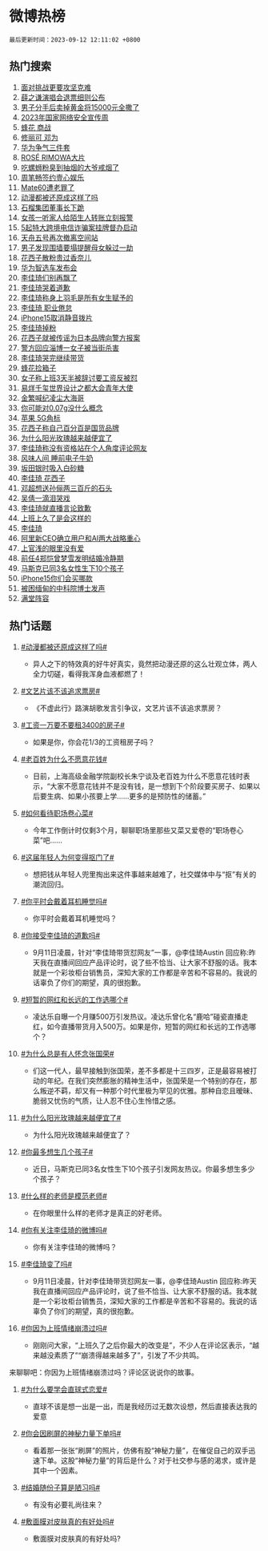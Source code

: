 # 微博热榜

`最后更新时间：2023-09-12 12:11:02 +0800`

## 热门搜索

1. [面对挑战更要攻坚克难](https://m.weibo.cn/search?containerid=100103type%3D1%26t%3D10%26q%3D%23%E9%9D%A2%E5%AF%B9%E6%8C%91%E6%88%98%E6%9B%B4%E8%A6%81%E6%94%BB%E5%9D%9A%E5%85%8B%E9%9A%BE%23&stream_entry_id=51&isnewpage=1&extparam=seat%3D1%26stream_entry_id%3D51%26c_type%3D51%26dgr%3D0%26cate%3D10103%26pos%3D0%26filter_type%3Drealtimehot%26display_time%3D1694491861%26pre_seqid%3D1694491861227012100101)
1. [薛之谦演唱会退票细则公布](https://m.weibo.cn/search?containerid=100103type%3D1%26t%3D10%26q%3D%23%E8%96%9B%E4%B9%8B%E8%B0%A6%E6%BC%94%E5%94%B1%E4%BC%9A%E9%80%80%E7%A5%A8%E7%BB%86%E5%88%99%E5%85%AC%E5%B8%83%23&stream_entry_id=31&isnewpage=1&extparam=seat%3D1%26stream_entry_id%3D31%26dgr%3D0%26flag%3D1%26lcate%3D5001%26realpos%3D1%26c_type%3D31%26q%3D%2523%25E8%2596%259B%25E4%25B9%258B%25E8%25B0%25A6%25E6%25BC%2594%25E5%2594%25B1%25E4%25BC%259A%25E9%2580%2580%25E7%25A5%25A8%25E7%25BB%2586%25E5%2588%2599%25E5%2585%25AC%25E5%25B8%2583%2523%26band_rank%3D1%26filter_type%3Drealtimehot%26pos%3D0%26cate%3D5001%26display_time%3D1694491861%26pre_seqid%3D1694491861227012100101)
1. [男子分手后卖掉黄金将15000元全撒了](https://m.weibo.cn/search?containerid=100103type%3D1%26t%3D10%26q%3D%23%E7%94%B7%E5%AD%90%E5%88%86%E6%89%8B%E5%90%8E%E5%8D%96%E6%8E%89%E9%BB%84%E9%87%91%E5%B0%8615000%E5%85%83%E5%85%A8%E6%92%92%E4%BA%86%23&stream_entry_id=31&isnewpage=1&extparam=seat%3D1%26stream_entry_id%3D31%26dgr%3D0%26flag%3D2%26lcate%3D5001%26realpos%3D2%26c_type%3D31%26q%3D%2523%25E7%2594%25B7%25E5%25AD%2590%25E5%2588%2586%25E6%2589%258B%25E5%2590%258E%25E5%258D%2596%25E6%258E%2589%25E9%25BB%2584%25E9%2587%2591%25E5%25B0%258615000%25E5%2585%2583%25E5%2585%25A8%25E6%2592%2592%25E4%25BA%2586%2523%26band_rank%3D2%26filter_type%3Drealtimehot%26pos%3D1%26cate%3D5001%26display_time%3D1694491861%26pre_seqid%3D1694491861227012100101)
1. [2023年国家网络安全宣传周](https://m.weibo.cn/search?containerid=100103type%3D1%26t%3D10%26q%3D%232023%E5%B9%B4%E5%9B%BD%E5%AE%B6%E7%BD%91%E7%BB%9C%E5%AE%89%E5%85%A8%E5%AE%A3%E4%BC%A0%E5%91%A8%23&stream_entry_id=31&isnewpage=1&extparam=seat%3D1%26stream_entry_id%3D31%26dgr%3D0%26flag%3D0%26lcate%3D5001%26realpos%3D3%26c_type%3D31%26q%3D%25232023%25E5%25B9%25B4%25E5%259B%25BD%25E5%25AE%25B6%25E7%25BD%2591%25E7%25BB%259C%25E5%25AE%2589%25E5%2585%25A8%25E5%25AE%25A3%25E4%25BC%25A0%25E5%2591%25A8%2523%26band_rank%3D3%26filter_type%3Drealtimehot%26pos%3D2%26cate%3D5001%26display_time%3D1694491861%26pre_seqid%3D1694491861227012100101)
1. [蜂花 商战](https://m.weibo.cn/search?containerid=100103type%3D1%26t%3D10%26q%3D%E8%9C%82%E8%8A%B1+%E5%95%86%E6%88%98&stream_entry_id=31&isnewpage=1&extparam=seat%3D1%26stream_entry_id%3D31%26dgr%3D0%26flag%3D16%26lcate%3D5001%26realpos%3D4%26c_type%3D31%26q%3D%25E8%259C%2582%25E8%258A%25B1%2520%25E5%2595%2586%25E6%2588%2598%26band_rank%3D4%26filter_type%3Drealtimehot%26pos%3D3%26cate%3D5001%26display_time%3D1694491861%26pre_seqid%3D1694491861227012100101)
1. [修丽可 邓为](https://m.weibo.cn/search?containerid=100103type%3D1%26t%3D10%26q%3D%E4%BF%AE%E4%B8%BD%E5%8F%AF+%E9%82%93%E4%B8%BA&stream_entry_id=31&isnewpage=1&extparam=seat%3D1%26stream_entry_id%3D31%26dgr%3D0%26flag%3D2%26lcate%3D5001%26realpos%3D5%26c_type%3D31%26q%3D%25E4%25BF%25AE%25E4%25B8%25BD%25E5%258F%25AF%2520%25E9%2582%2593%25E4%25B8%25BA%26band_rank%3D5%26filter_type%3Drealtimehot%26pos%3D4%26cate%3D5001%26display_time%3D1694491861%26pre_seqid%3D1694491861227012100101)
1. [华为争气三件套](https://m.weibo.cn/search?containerid=100103type%3D1%26t%3D10%26q%3D%23%E5%8D%8E%E4%B8%BA%E4%BA%89%E6%B0%94%E4%B8%89%E4%BB%B6%E5%A5%97%23&stream_entry_id=31&isnewpage=1&extparam=seat%3D1%26stream_entry_id%3D31%26dgr%3D0%26flag%3D1%26lcate%3D5001%26realpos%3D6%26c_type%3D31%26q%3D%2523%25E5%258D%258E%25E4%25B8%25BA%25E4%25BA%2589%25E6%25B0%2594%25E4%25B8%2589%25E4%25BB%25B6%25E5%25A5%2597%2523%26band_rank%3D6%26filter_type%3Drealtimehot%26pos%3D5%26cate%3D5001%26display_time%3D1694491861%26pre_seqid%3D1694491861227012100101)
1. [ROSÉ RIMOWA大片](https://m.weibo.cn/search?containerid=100103type%3D1%26t%3D10%26q%3D%23ROS%C3%89+RIMOWA%E5%A4%A7%E7%89%87%23&stream_entry_id=31&isnewpage=1&extparam=seat%3D1%26adid%3D203102%26stream_entry_id%3D31%26dgr%3D0%26filter_type%3Drealtimehot%26lcate%3D5001%26q%3D%2523ROS%25C3%2589%2520RIMOWA%25E5%25A4%25A7%25E7%2589%2587%2523%26c_type%3D31%26pos%3D6%26band_rank%3D7%26topic_ad%3D1%26is_ad_pos%3D1%26cate%3D5001%26display_time%3D1694491861%26pre_seqid%3D1694491861227012100101)
1. [吃螺蛳粉臭到抽烟的大爷戒烟了](https://m.weibo.cn/search?containerid=100103type%3D1%26t%3D10%26q%3D%23%E5%90%83%E8%9E%BA%E8%9B%B3%E7%B2%89%E8%87%AD%E5%88%B0%E6%8A%BD%E7%83%9F%E7%9A%84%E5%A4%A7%E7%88%B7%E6%88%92%E7%83%9F%E4%BA%86%23&stream_entry_id=31&isnewpage=1&extparam=seat%3D1%26stream_entry_id%3D31%26dgr%3D0%26flag%3D0%26lcate%3D5001%26realpos%3D7%26c_type%3D31%26q%3D%2523%25E5%2590%2583%25E8%259E%25BA%25E8%259B%25B3%25E7%25B2%2589%25E8%2587%25AD%25E5%2588%25B0%25E6%258A%25BD%25E7%2583%259F%25E7%259A%2584%25E5%25A4%25A7%25E7%2588%25B7%25E6%2588%2592%25E7%2583%259F%25E4%25BA%2586%2523%26band_rank%3D7%26filter_type%3Drealtimehot%26pos%3D7%26cate%3D5001%26display_time%3D1694491861%26pre_seqid%3D1694491861227012100101)
1. [周笔畅签约壹心娱乐](https://m.weibo.cn/search?containerid=100103type%3D1%26t%3D10%26q%3D%23%E5%91%A8%E7%AC%94%E7%95%85%E7%AD%BE%E7%BA%A6%E5%A3%B9%E5%BF%83%E5%A8%B1%E4%B9%90%23&stream_entry_id=31&isnewpage=1&extparam=seat%3D1%26stream_entry_id%3D31%26dgr%3D0%26flag%3D1%26lcate%3D5001%26realpos%3D8%26c_type%3D31%26q%3D%2523%25E5%2591%25A8%25E7%25AC%2594%25E7%2595%2585%25E7%25AD%25BE%25E7%25BA%25A6%25E5%25A3%25B9%25E5%25BF%2583%25E5%25A8%25B1%25E4%25B9%2590%2523%26band_rank%3D8%26filter_type%3Drealtimehot%26pos%3D8%26cate%3D5001%26display_time%3D1694491861%26pre_seqid%3D1694491861227012100101)
1. [Mate60遭老罪了](https://m.weibo.cn/search?containerid=100103type%3D1%26t%3D10%26q%3D%23Mate60%E9%81%AD%E8%80%81%E7%BD%AA%E4%BA%86%23&stream_entry_id=31&isnewpage=1&extparam=seat%3D1%26stream_entry_id%3D31%26dgr%3D0%26flag%3D1%26lcate%3D5001%26realpos%3D9%26c_type%3D31%26q%3D%2523Mate60%25E9%2581%25AD%25E8%2580%2581%25E7%25BD%25AA%25E4%25BA%2586%2523%26band_rank%3D9%26filter_type%3Drealtimehot%26pos%3D9%26cate%3D5001%26display_time%3D1694491861%26pre_seqid%3D1694491861227012100101)
1. [动漫都被还原成这样了吗](https://m.weibo.cn/search?containerid=100103type%3D1%26t%3D10%26q%3D%23%E5%8A%A8%E6%BC%AB%E9%83%BD%E8%A2%AB%E8%BF%98%E5%8E%9F%E6%88%90%E8%BF%99%E6%A0%B7%E4%BA%86%E5%90%97%23&stream_entry_id=31&isnewpage=1&extparam=seat%3D1%26stream_entry_id%3D31%26dgr%3D0%26flag%3D0%26lcate%3D5001%26realpos%3D10%26c_type%3D31%26q%3D%2523%25E5%258A%25A8%25E6%25BC%25AB%25E9%2583%25BD%25E8%25A2%25AB%25E8%25BF%2598%25E5%258E%259F%25E6%2588%2590%25E8%25BF%2599%25E6%25A0%25B7%25E4%25BA%2586%25E5%2590%2597%2523%26band_rank%3D10%26filter_type%3Drealtimehot%26pos%3D10%26cate%3D5001%26display_time%3D1694491861%26pre_seqid%3D1694491861227012100101)
1. [石榴集团董事长下跪](https://m.weibo.cn/search?containerid=100103type%3D1%26t%3D10%26q%3D%23%E7%9F%B3%E6%A6%B4%E9%9B%86%E5%9B%A2%E8%91%A3%E4%BA%8B%E9%95%BF%E4%B8%8B%E8%B7%AA%23&stream_entry_id=31&isnewpage=1&extparam=seat%3D1%26stream_entry_id%3D31%26dgr%3D0%26flag%3D2%26lcate%3D5001%26realpos%3D11%26c_type%3D31%26q%3D%2523%25E7%259F%25B3%25E6%25A6%25B4%25E9%259B%2586%25E5%259B%25A2%25E8%2591%25A3%25E4%25BA%258B%25E9%2595%25BF%25E4%25B8%258B%25E8%25B7%25AA%2523%26band_rank%3D11%26filter_type%3Drealtimehot%26pos%3D11%26cate%3D5001%26display_time%3D1694491861%26pre_seqid%3D1694491861227012100101)
1. [女孩一听家人给陌生人转账立刻报警](https://m.weibo.cn/search?containerid=100103type%3D1%26t%3D10%26q%3D%23%E5%A5%B3%E5%AD%A9%E4%B8%80%E5%90%AC%E5%AE%B6%E4%BA%BA%E7%BB%99%E9%99%8C%E7%94%9F%E4%BA%BA%E8%BD%AC%E8%B4%A6%E7%AB%8B%E5%88%BB%E6%8A%A5%E8%AD%A6%23&stream_entry_id=31&isnewpage=1&extparam=seat%3D1%26stream_entry_id%3D31%26dgr%3D0%26flag%3D32768%26lcate%3D5001%26realpos%3D12%26c_type%3D31%26q%3D%2523%25E5%25A5%25B3%25E5%25AD%25A9%25E4%25B8%2580%25E5%2590%25AC%25E5%25AE%25B6%25E4%25BA%25BA%25E7%25BB%2599%25E9%2599%258C%25E7%2594%259F%25E4%25BA%25BA%25E8%25BD%25AC%25E8%25B4%25A6%25E7%25AB%258B%25E5%2588%25BB%25E6%258A%25A5%25E8%25AD%25A6%2523%26band_rank%3D12%26filter_type%3Drealtimehot%26pos%3D12%26cate%3D5001%26display_time%3D1694491861%26pre_seqid%3D1694491861227012100101)
1. [5起特大跨境电信诈骗案挂牌督办启动](https://m.weibo.cn/search?containerid=100103type%3D1%26t%3D10%26q%3D%235%E8%B5%B7%E7%89%B9%E5%A4%A7%E8%B7%A8%E5%A2%83%E7%94%B5%E4%BF%A1%E8%AF%88%E9%AA%97%E6%A1%88%E6%8C%82%E7%89%8C%E7%9D%A3%E5%8A%9E%E5%90%AF%E5%8A%A8%23&stream_entry_id=31&isnewpage=1&extparam=seat%3D1%26stream_entry_id%3D31%26dgr%3D0%26flag%3D1%26lcate%3D5001%26realpos%3D13%26c_type%3D31%26q%3D%25235%25E8%25B5%25B7%25E7%2589%25B9%25E5%25A4%25A7%25E8%25B7%25A8%25E5%25A2%2583%25E7%2594%25B5%25E4%25BF%25A1%25E8%25AF%2588%25E9%25AA%2597%25E6%25A1%2588%25E6%258C%2582%25E7%2589%258C%25E7%259D%25A3%25E5%258A%259E%25E5%2590%25AF%25E5%258A%25A8%2523%26band_rank%3D13%26filter_type%3Drealtimehot%26pos%3D13%26cate%3D5001%26display_time%3D1694491861%26pre_seqid%3D1694491861227012100101)
1. [天舟五号再次撤离空间站](https://m.weibo.cn/search?containerid=100103type%3D1%26t%3D10%26q%3D%23%E5%A4%A9%E8%88%9F%E4%BA%94%E5%8F%B7%E5%86%8D%E6%AC%A1%E6%92%A4%E7%A6%BB%E7%A9%BA%E9%97%B4%E7%AB%99%23&stream_entry_id=31&isnewpage=1&extparam=seat%3D1%26stream_entry_id%3D31%26dgr%3D0%26flag%3D0%26lcate%3D5001%26realpos%3D14%26c_type%3D31%26q%3D%2523%25E5%25A4%25A9%25E8%2588%259F%25E4%25BA%2594%25E5%258F%25B7%25E5%2586%258D%25E6%25AC%25A1%25E6%2592%25A4%25E7%25A6%25BB%25E7%25A9%25BA%25E9%2597%25B4%25E7%25AB%2599%2523%26band_rank%3D14%26filter_type%3Drealtimehot%26pos%3D14%26cate%3D5001%26display_time%3D1694491861%26pre_seqid%3D1694491861227012100101)
1. [男子发现围墙要塌提醒母女躲过一劫](https://m.weibo.cn/search?containerid=100103type%3D1%26t%3D10%26q%3D%23%E7%94%B7%E5%AD%90%E5%8F%91%E7%8E%B0%E5%9B%B4%E5%A2%99%E8%A6%81%E5%A1%8C%E6%8F%90%E9%86%92%E6%AF%8D%E5%A5%B3%E8%BA%B2%E8%BF%87%E4%B8%80%E5%8A%AB%23&stream_entry_id=31&isnewpage=1&extparam=seat%3D1%26adid%3D203172%26stream_entry_id%3D31%26dgr%3D0%26flag%3D0%26lcate%3D5001%26realpos%3D15%26c_type%3D31%26q%3D%2523%25E7%2594%25B7%25E5%25AD%2590%25E5%258F%2591%25E7%258E%25B0%25E5%259B%25B4%25E5%25A2%2599%25E8%25A6%2581%25E5%25A1%258C%25E6%258F%2590%25E9%2586%2592%25E6%25AF%258D%25E5%25A5%25B3%25E8%25BA%25B2%25E8%25BF%2587%25E4%25B8%2580%25E5%258A%25AB%2523%26band_rank%3D15%26filter_type%3Drealtimehot%26pos%3D15%26cate%3D5001%26display_time%3D1694491861%26pre_seqid%3D1694491861227012100101)
1. [花西子散粉贵过香奈儿](https://m.weibo.cn/search?containerid=100103type%3D1%26t%3D10%26q%3D%23%E8%8A%B1%E8%A5%BF%E5%AD%90%E6%95%A3%E7%B2%89%E8%B4%B5%E8%BF%87%E9%A6%99%E5%A5%88%E5%84%BF%23&stream_entry_id=31&isnewpage=1&extparam=seat%3D1%26stream_entry_id%3D31%26dgr%3D0%26flag%3D1%26lcate%3D5001%26realpos%3D16%26c_type%3D31%26q%3D%2523%25E8%258A%25B1%25E8%25A5%25BF%25E5%25AD%2590%25E6%2595%25A3%25E7%25B2%2589%25E8%25B4%25B5%25E8%25BF%2587%25E9%25A6%2599%25E5%25A5%2588%25E5%2584%25BF%2523%26band_rank%3D16%26filter_type%3Drealtimehot%26pos%3D16%26cate%3D5001%26display_time%3D1694491861%26pre_seqid%3D1694491861227012100101)
1. [华为智选车发布会](https://m.weibo.cn/search?containerid=100103type%3D1%26t%3D10%26q%3D%23%E5%8D%8E%E4%B8%BA%E6%99%BA%E9%80%89%E8%BD%A6%E5%8F%91%E5%B8%83%E4%BC%9A%23&stream_entry_id=31&isnewpage=1&extparam=seat%3D1%26adid%3D203111%26stream_entry_id%3D31%26dgr%3D0%26flag%3D0%26lcate%3D5001%26realpos%3D17%26c_type%3D31%26q%3D%2523%25E5%258D%258E%25E4%25B8%25BA%25E6%2599%25BA%25E9%2580%2589%25E8%25BD%25A6%25E5%258F%2591%25E5%25B8%2583%25E4%25BC%259A%2523%26band_rank%3D17%26filter_type%3Drealtimehot%26pos%3D17%26cate%3D5001%26display_time%3D1694491861%26pre_seqid%3D1694491861227012100101)
1. [李佳琦们别再飘了](https://m.weibo.cn/search?containerid=100103type%3D1%26t%3D10%26q%3D%23%E6%9D%8E%E4%BD%B3%E7%90%A6%E4%BB%AC%E5%88%AB%E5%86%8D%E9%A3%98%E4%BA%86%23&stream_entry_id=31&isnewpage=1&extparam=seat%3D1%26stream_entry_id%3D31%26dgr%3D0%26flag%3D1%26lcate%3D5001%26realpos%3D18%26c_type%3D31%26q%3D%2523%25E6%259D%258E%25E4%25BD%25B3%25E7%2590%25A6%25E4%25BB%25AC%25E5%2588%25AB%25E5%2586%258D%25E9%25A3%2598%25E4%25BA%2586%2523%26band_rank%3D18%26filter_type%3Drealtimehot%26pos%3D18%26cate%3D5001%26display_time%3D1694491861%26pre_seqid%3D1694491861227012100101)
1. [李佳琦哭着道歉](https://m.weibo.cn/search?containerid=100103type%3D1%26t%3D10%26q%3D%23%E6%9D%8E%E4%BD%B3%E7%90%A6%E5%93%AD%E7%9D%80%E9%81%93%E6%AD%89%23&stream_entry_id=31&isnewpage=1&extparam=seat%3D1%26stream_entry_id%3D31%26dgr%3D0%26flag%3D0%26lcate%3D5001%26realpos%3D19%26c_type%3D31%26q%3D%2523%25E6%259D%258E%25E4%25BD%25B3%25E7%2590%25A6%25E5%2593%25AD%25E7%259D%2580%25E9%2581%2593%25E6%25AD%2589%2523%26band_rank%3D19%26filter_type%3Drealtimehot%26pos%3D19%26cate%3D5001%26display_time%3D1694491861%26pre_seqid%3D1694491861227012100101)
1. [李佳琦称身上羽毛是所有女生赋予的](https://m.weibo.cn/search?containerid=100103type%3D1%26t%3D10%26q%3D%23%E6%9D%8E%E4%BD%B3%E7%90%A6%E7%A7%B0%E8%BA%AB%E4%B8%8A%E7%BE%BD%E6%AF%9B%E6%98%AF%E6%89%80%E6%9C%89%E5%A5%B3%E7%94%9F%E8%B5%8B%E4%BA%88%E7%9A%84%23&stream_entry_id=31&isnewpage=1&extparam=seat%3D1%26stream_entry_id%3D31%26dgr%3D0%26flag%3D0%26lcate%3D5001%26realpos%3D20%26c_type%3D31%26q%3D%2523%25E6%259D%258E%25E4%25BD%25B3%25E7%2590%25A6%25E7%25A7%25B0%25E8%25BA%25AB%25E4%25B8%258A%25E7%25BE%25BD%25E6%25AF%259B%25E6%2598%25AF%25E6%2589%2580%25E6%259C%2589%25E5%25A5%25B3%25E7%2594%259F%25E8%25B5%258B%25E4%25BA%2588%25E7%259A%2584%2523%26band_rank%3D20%26filter_type%3Drealtimehot%26pos%3D20%26cate%3D5001%26display_time%3D1694491861%26pre_seqid%3D1694491861227012100101)
1. [李佳琦 职业倦怠](https://m.weibo.cn/search?containerid=100103type%3D1%26t%3D10%26q%3D%E6%9D%8E%E4%BD%B3%E7%90%A6+%E8%81%8C%E4%B8%9A%E5%80%A6%E6%80%A0&stream_entry_id=31&isnewpage=1&extparam=seat%3D1%26stream_entry_id%3D31%26dgr%3D0%26flag%3D2%26lcate%3D5001%26realpos%3D21%26c_type%3D31%26q%3D%25E6%259D%258E%25E4%25BD%25B3%25E7%2590%25A6%2520%25E8%2581%258C%25E4%25B8%259A%25E5%2580%25A6%25E6%2580%25A0%26band_rank%3D21%26filter_type%3Drealtimehot%26pos%3D21%26cate%3D5001%26display_time%3D1694491861%26pre_seqid%3D1694491861227012100101)
1. [iPhone15取消静音拨片](https://m.weibo.cn/search?containerid=100103type%3D1%26t%3D10%26q%3D%23iPhone15%E5%8F%96%E6%B6%88%E9%9D%99%E9%9F%B3%E6%8B%A8%E7%89%87%23&stream_entry_id=31&isnewpage=1&extparam=seat%3D1%26stream_entry_id%3D31%26dgr%3D0%26flag%3D2%26lcate%3D5001%26realpos%3D22%26c_type%3D31%26q%3D%2523iPhone15%25E5%258F%2596%25E6%25B6%2588%25E9%259D%2599%25E9%259F%25B3%25E6%258B%25A8%25E7%2589%2587%2523%26band_rank%3D22%26filter_type%3Drealtimehot%26pos%3D22%26cate%3D5001%26display_time%3D1694491861%26pre_seqid%3D1694491861227012100101)
1. [李佳琦掉粉](https://m.weibo.cn/search?containerid=100103type%3D1%26t%3D10%26q%3D%E6%9D%8E%E4%BD%B3%E7%90%A6%E6%8E%89%E7%B2%89&stream_entry_id=31&isnewpage=1&extparam=seat%3D1%26stream_entry_id%3D31%26dgr%3D0%26flag%3D0%26lcate%3D5001%26realpos%3D23%26c_type%3D31%26q%3D%25E6%259D%258E%25E4%25BD%25B3%25E7%2590%25A6%25E6%258E%2589%25E7%25B2%2589%26band_rank%3D23%26filter_type%3Drealtimehot%26pos%3D23%26cate%3D5001%26display_time%3D1694491861%26pre_seqid%3D1694491861227012100101)
1. [花西子就被传谣为日本品牌向警方报案](https://m.weibo.cn/search?containerid=100103type%3D1%26t%3D10%26q%3D%23%E8%8A%B1%E8%A5%BF%E5%AD%90%E5%B0%B1%E8%A2%AB%E4%BC%A0%E8%B0%A3%E4%B8%BA%E6%97%A5%E6%9C%AC%E5%93%81%E7%89%8C%E5%90%91%E8%AD%A6%E6%96%B9%E6%8A%A5%E6%A1%88%23&stream_entry_id=31&isnewpage=1&extparam=seat%3D1%26stream_entry_id%3D31%26dgr%3D0%26flag%3D1%26lcate%3D5001%26realpos%3D24%26c_type%3D31%26q%3D%2523%25E8%258A%25B1%25E8%25A5%25BF%25E5%25AD%2590%25E5%25B0%25B1%25E8%25A2%25AB%25E4%25BC%25A0%25E8%25B0%25A3%25E4%25B8%25BA%25E6%2597%25A5%25E6%259C%25AC%25E5%2593%2581%25E7%2589%258C%25E5%2590%2591%25E8%25AD%25A6%25E6%2596%25B9%25E6%258A%25A5%25E6%25A1%2588%2523%26band_rank%3D24%26filter_type%3Drealtimehot%26pos%3D24%26cate%3D5001%26display_time%3D1694491861%26pre_seqid%3D1694491861227012100101)
1. [警方回应淄博一女子被当街杀害](https://m.weibo.cn/search?containerid=100103type%3D1%26t%3D10%26q%3D%23%E8%AD%A6%E6%96%B9%E5%9B%9E%E5%BA%94%E6%B7%84%E5%8D%9A%E4%B8%80%E5%A5%B3%E5%AD%90%E8%A2%AB%E5%BD%93%E8%A1%97%E6%9D%80%E5%AE%B3%23&stream_entry_id=31&isnewpage=1&extparam=seat%3D1%26stream_entry_id%3D31%26dgr%3D0%26flag%3D1%26lcate%3D5001%26realpos%3D25%26c_type%3D31%26q%3D%2523%25E8%25AD%25A6%25E6%2596%25B9%25E5%259B%259E%25E5%25BA%2594%25E6%25B7%2584%25E5%258D%259A%25E4%25B8%2580%25E5%25A5%25B3%25E5%25AD%2590%25E8%25A2%25AB%25E5%25BD%2593%25E8%25A1%2597%25E6%259D%2580%25E5%25AE%25B3%2523%26band_rank%3D25%26filter_type%3Drealtimehot%26pos%3D25%26cate%3D5001%26display_time%3D1694491861%26pre_seqid%3D1694491861227012100101)
1. [李佳琦哭完继续带货](https://m.weibo.cn/search?containerid=100103type%3D1%26t%3D10%26q%3D%23%E6%9D%8E%E4%BD%B3%E7%90%A6%E5%93%AD%E5%AE%8C%E7%BB%A7%E7%BB%AD%E5%B8%A6%E8%B4%A7%23&stream_entry_id=31&isnewpage=1&extparam=seat%3D1%26stream_entry_id%3D31%26dgr%3D0%26flag%3D0%26lcate%3D5001%26realpos%3D26%26c_type%3D31%26q%3D%2523%25E6%259D%258E%25E4%25BD%25B3%25E7%2590%25A6%25E5%2593%25AD%25E5%25AE%258C%25E7%25BB%25A7%25E7%25BB%25AD%25E5%25B8%25A6%25E8%25B4%25A7%2523%26band_rank%3D26%26filter_type%3Drealtimehot%26pos%3D26%26cate%3D5001%26display_time%3D1694491861%26pre_seqid%3D1694491861227012100101)
1. [蜂花捡箱子](https://m.weibo.cn/search?containerid=100103type%3D1%26t%3D10%26q%3D%E8%9C%82%E8%8A%B1%E6%8D%A1%E7%AE%B1%E5%AD%90&stream_entry_id=31&isnewpage=1&extparam=seat%3D1%26stream_entry_id%3D31%26dgr%3D0%26flag%3D1%26lcate%3D5001%26realpos%3D27%26c_type%3D31%26q%3D%25E8%259C%2582%25E8%258A%25B1%25E6%258D%25A1%25E7%25AE%25B1%25E5%25AD%2590%26band_rank%3D27%26filter_type%3Drealtimehot%26pos%3D27%26cate%3D5001%26display_time%3D1694491861%26pre_seqid%3D1694491861227012100101)
1. [女子称上班3天半被辞讨要工资反被怼](https://m.weibo.cn/search?containerid=100103type%3D1%26t%3D10%26q%3D%23%E5%A5%B3%E5%AD%90%E7%A7%B0%E4%B8%8A%E7%8F%AD3%E5%A4%A9%E5%8D%8A%E8%A2%AB%E8%BE%9E%E8%AE%A8%E8%A6%81%E5%B7%A5%E8%B5%84%E5%8F%8D%E8%A2%AB%E6%80%BC%23&stream_entry_id=31&isnewpage=1&extparam=seat%3D1%26stream_entry_id%3D31%26dgr%3D0%26flag%3D0%26lcate%3D5001%26realpos%3D28%26c_type%3D31%26q%3D%2523%25E5%25A5%25B3%25E5%25AD%2590%25E7%25A7%25B0%25E4%25B8%258A%25E7%258F%25AD3%25E5%25A4%25A9%25E5%258D%258A%25E8%25A2%25AB%25E8%25BE%259E%25E8%25AE%25A8%25E8%25A6%2581%25E5%25B7%25A5%25E8%25B5%2584%25E5%258F%258D%25E8%25A2%25AB%25E6%2580%25BC%2523%26band_rank%3D28%26filter_type%3Drealtimehot%26pos%3D28%26cate%3D5001%26display_time%3D1694491861%26pre_seqid%3D1694491861227012100101)
1. [易烊千玺世界设计之都大会青年大使](https://m.weibo.cn/search?containerid=100103type%3D1%26t%3D10%26q%3D%23%E6%98%93%E7%83%8A%E5%8D%83%E7%8E%BA%E4%B8%96%E7%95%8C%E8%AE%BE%E8%AE%A1%E4%B9%8B%E9%83%BD%E5%A4%A7%E4%BC%9A%E9%9D%92%E5%B9%B4%E5%A4%A7%E4%BD%BF%23&stream_entry_id=31&isnewpage=1&extparam=seat%3D1%26stream_entry_id%3D31%26dgr%3D0%26flag%3D1%26lcate%3D5001%26realpos%3D29%26c_type%3D31%26q%3D%2523%25E6%2598%2593%25E7%2583%258A%25E5%258D%2583%25E7%258E%25BA%25E4%25B8%2596%25E7%2595%258C%25E8%25AE%25BE%25E8%25AE%25A1%25E4%25B9%258B%25E9%2583%25BD%25E5%25A4%25A7%25E4%25BC%259A%25E9%259D%2592%25E5%25B9%25B4%25E5%25A4%25A7%25E4%25BD%25BF%2523%26band_rank%3D29%26filter_type%3Drealtimehot%26pos%3D29%26cate%3D5001%26display_time%3D1694491861%26pre_seqid%3D1694491861227012100101)
1. [金繁喊纪凌尘大海哥](https://m.weibo.cn/search?containerid=100103type%3D1%26t%3D10%26q%3D%23%E9%87%91%E7%B9%81%E5%96%8A%E7%BA%AA%E5%87%8C%E5%B0%98%E5%A4%A7%E6%B5%B7%E5%93%A5%23&stream_entry_id=31&isnewpage=1&extparam=seat%3D1%26stream_entry_id%3D31%26dgr%3D0%26flag%3D0%26lcate%3D5001%26realpos%3D30%26c_type%3D31%26q%3D%2523%25E9%2587%2591%25E7%25B9%2581%25E5%2596%258A%25E7%25BA%25AA%25E5%2587%258C%25E5%25B0%2598%25E5%25A4%25A7%25E6%25B5%25B7%25E5%2593%25A5%2523%26band_rank%3D30%26filter_type%3Drealtimehot%26pos%3D30%26cate%3D5001%26display_time%3D1694491861%26pre_seqid%3D1694491861227012100101)
1. [你可能对0.07g没什么概念](https://m.weibo.cn/search?containerid=100103type%3D1%26t%3D10%26q%3D%23%E4%BD%A0%E5%8F%AF%E8%83%BD%E5%AF%B90.07g%E6%B2%A1%E4%BB%80%E4%B9%88%E6%A6%82%E5%BF%B5%23&stream_entry_id=31&isnewpage=1&extparam=seat%3D1%26stream_entry_id%3D31%26dgr%3D0%26flag%3D1%26lcate%3D5001%26realpos%3D31%26c_type%3D31%26q%3D%2523%25E4%25BD%25A0%25E5%258F%25AF%25E8%2583%25BD%25E5%25AF%25B90.07g%25E6%25B2%25A1%25E4%25BB%2580%25E4%25B9%2588%25E6%25A6%2582%25E5%25BF%25B5%2523%26band_rank%3D31%26filter_type%3Drealtimehot%26pos%3D31%26cate%3D5001%26display_time%3D1694491861%26pre_seqid%3D1694491861227012100101)
1. [苹果 5G角标](https://m.weibo.cn/search?containerid=100103type%3D1%26t%3D10%26q%3D%E8%8B%B9%E6%9E%9C+5G%E8%A7%92%E6%A0%87&stream_entry_id=31&isnewpage=1&extparam=seat%3D1%26stream_entry_id%3D31%26dgr%3D0%26flag%3D0%26lcate%3D5001%26realpos%3D32%26c_type%3D31%26q%3D%25E8%258B%25B9%25E6%259E%259C%25205G%25E8%25A7%2592%25E6%25A0%2587%26band_rank%3D32%26filter_type%3Drealtimehot%26pos%3D32%26cate%3D5001%26display_time%3D1694491861%26pre_seqid%3D1694491861227012100101)
1. [花西子称自己百分百是国货品牌](https://m.weibo.cn/search?containerid=100103type%3D1%26t%3D10%26q%3D%23%E8%8A%B1%E8%A5%BF%E5%AD%90%E7%A7%B0%E8%87%AA%E5%B7%B1%E7%99%BE%E5%88%86%E7%99%BE%E6%98%AF%E5%9B%BD%E8%B4%A7%E5%93%81%E7%89%8C%23&stream_entry_id=31&isnewpage=1&extparam=seat%3D1%26stream_entry_id%3D31%26dgr%3D0%26flag%3D1%26lcate%3D5001%26realpos%3D33%26c_type%3D31%26q%3D%2523%25E8%258A%25B1%25E8%25A5%25BF%25E5%25AD%2590%25E7%25A7%25B0%25E8%2587%25AA%25E5%25B7%25B1%25E7%2599%25BE%25E5%2588%2586%25E7%2599%25BE%25E6%2598%25AF%25E5%259B%25BD%25E8%25B4%25A7%25E5%2593%2581%25E7%2589%258C%2523%26band_rank%3D33%26filter_type%3Drealtimehot%26pos%3D33%26cate%3D5001%26display_time%3D1694491861%26pre_seqid%3D1694491861227012100101)
1. [为什么阳光玫瑰越来越便宜了](https://m.weibo.cn/search?containerid=100103type%3D1%26t%3D10%26q%3D%23%E4%B8%BA%E4%BB%80%E4%B9%88%E9%98%B3%E5%85%89%E7%8E%AB%E7%91%B0%E8%B6%8A%E6%9D%A5%E8%B6%8A%E4%BE%BF%E5%AE%9C%E4%BA%86%23&stream_entry_id=31&isnewpage=1&extparam=seat%3D1%26stream_entry_id%3D31%26dgr%3D0%26flag%3D1%26lcate%3D5001%26realpos%3D34%26c_type%3D31%26q%3D%2523%25E4%25B8%25BA%25E4%25BB%2580%25E4%25B9%2588%25E9%2598%25B3%25E5%2585%2589%25E7%258E%25AB%25E7%2591%25B0%25E8%25B6%258A%25E6%259D%25A5%25E8%25B6%258A%25E4%25BE%25BF%25E5%25AE%259C%25E4%25BA%2586%2523%26band_rank%3D34%26filter_type%3Drealtimehot%26pos%3D34%26cate%3D5001%26display_time%3D1694491861%26pre_seqid%3D1694491861227012100101)
1. [李佳琦称没有资格站在个人角度评论网友](https://m.weibo.cn/search?containerid=100103type%3D1%26t%3D10%26q%3D%23%E6%9D%8E%E4%BD%B3%E7%90%A6%E7%A7%B0%E6%B2%A1%E6%9C%89%E8%B5%84%E6%A0%BC%E7%AB%99%E5%9C%A8%E4%B8%AA%E4%BA%BA%E8%A7%92%E5%BA%A6%E8%AF%84%E8%AE%BA%E7%BD%91%E5%8F%8B%23&stream_entry_id=31&isnewpage=1&extparam=seat%3D1%26stream_entry_id%3D31%26dgr%3D0%26flag%3D0%26lcate%3D5001%26realpos%3D35%26c_type%3D31%26q%3D%2523%25E6%259D%258E%25E4%25BD%25B3%25E7%2590%25A6%25E7%25A7%25B0%25E6%25B2%25A1%25E6%259C%2589%25E8%25B5%2584%25E6%25A0%25BC%25E7%25AB%2599%25E5%259C%25A8%25E4%25B8%25AA%25E4%25BA%25BA%25E8%25A7%2592%25E5%25BA%25A6%25E8%25AF%2584%25E8%25AE%25BA%25E7%25BD%2591%25E5%258F%258B%2523%26band_rank%3D35%26filter_type%3Drealtimehot%26pos%3D35%26cate%3D5001%26display_time%3D1694491861%26pre_seqid%3D1694491861227012100101)
1. [风味人间 睡前电子牛奶](https://m.weibo.cn/search?containerid=100103type%3D1%26t%3D10%26q%3D%E9%A3%8E%E5%91%B3%E4%BA%BA%E9%97%B4+%E7%9D%A1%E5%89%8D%E7%94%B5%E5%AD%90%E7%89%9B%E5%A5%B6&stream_entry_id=31&isnewpage=1&extparam=seat%3D1%26stream_entry_id%3D31%26dgr%3D0%26flag%3D1%26lcate%3D5001%26realpos%3D36%26c_type%3D31%26q%3D%25E9%25A3%258E%25E5%2591%25B3%25E4%25BA%25BA%25E9%2597%25B4%2520%25E7%259D%25A1%25E5%2589%258D%25E7%2594%25B5%25E5%25AD%2590%25E7%2589%259B%25E5%25A5%25B6%26band_rank%3D36%26filter_type%3Drealtimehot%26pos%3D36%26cate%3D5001%26display_time%3D1694491861%26pre_seqid%3D1694491861227012100101)
1. [坂田银时吸入白砂糖](https://m.weibo.cn/search?containerid=100103type%3D1%26t%3D10%26q%3D%E5%9D%82%E7%94%B0%E9%93%B6%E6%97%B6%E5%90%B8%E5%85%A5%E7%99%BD%E7%A0%82%E7%B3%96&stream_entry_id=31&isnewpage=1&extparam=seat%3D1%26stream_entry_id%3D31%26dgr%3D0%26flag%3D0%26lcate%3D5001%26realpos%3D37%26c_type%3D31%26q%3D%25E5%259D%2582%25E7%2594%25B0%25E9%2593%25B6%25E6%2597%25B6%25E5%2590%25B8%25E5%2585%25A5%25E7%2599%25BD%25E7%25A0%2582%25E7%25B3%2596%26band_rank%3D37%26filter_type%3Drealtimehot%26pos%3D37%26cate%3D5001%26display_time%3D1694491861%26pre_seqid%3D1694491861227012100101)
1. [李佳琦 花西子](https://m.weibo.cn/search?containerid=100103type%3D1%26t%3D10%26q%3D%E6%9D%8E%E4%BD%B3%E7%90%A6+%E8%8A%B1%E8%A5%BF%E5%AD%90&stream_entry_id=31&isnewpage=1&extparam=seat%3D1%26stream_entry_id%3D31%26dgr%3D0%26flag%3D0%26lcate%3D5001%26realpos%3D38%26c_type%3D31%26q%3D%25E6%259D%258E%25E4%25BD%25B3%25E7%2590%25A6%2520%25E8%258A%25B1%25E8%25A5%25BF%25E5%25AD%2590%26band_rank%3D38%26filter_type%3Drealtimehot%26pos%3D38%26cate%3D5001%26display_time%3D1694491861%26pre_seqid%3D1694491861227012100101)
1. [邓超想送孙俪两三百斤的石头](https://m.weibo.cn/search?containerid=100103type%3D1%26t%3D10%26q%3D%23%E9%82%93%E8%B6%85%E6%83%B3%E9%80%81%E5%AD%99%E4%BF%AA%E4%B8%A4%E4%B8%89%E7%99%BE%E6%96%A4%E7%9A%84%E7%9F%B3%E5%A4%B4%23&stream_entry_id=31&isnewpage=1&extparam=seat%3D1%26stream_entry_id%3D31%26dgr%3D0%26flag%3D0%26lcate%3D5001%26realpos%3D39%26c_type%3D31%26q%3D%2523%25E9%2582%2593%25E8%25B6%2585%25E6%2583%25B3%25E9%2580%2581%25E5%25AD%2599%25E4%25BF%25AA%25E4%25B8%25A4%25E4%25B8%2589%25E7%2599%25BE%25E6%2596%25A4%25E7%259A%2584%25E7%259F%25B3%25E5%25A4%25B4%2523%26band_rank%3D39%26filter_type%3Drealtimehot%26pos%3D39%26cate%3D5001%26display_time%3D1694491861%26pre_seqid%3D1694491861227012100101)
1. [吴倩一滴泪哭戏](https://m.weibo.cn/search?containerid=100103type%3D1%26t%3D10%26q%3D%23%E5%90%B4%E5%80%A9%E4%B8%80%E6%BB%B4%E6%B3%AA%E5%93%AD%E6%88%8F%23&stream_entry_id=31&isnewpage=1&extparam=seat%3D1%26stream_entry_id%3D31%26dgr%3D0%26flag%3D0%26lcate%3D5001%26realpos%3D40%26c_type%3D31%26q%3D%2523%25E5%2590%25B4%25E5%2580%25A9%25E4%25B8%2580%25E6%25BB%25B4%25E6%25B3%25AA%25E5%2593%25AD%25E6%2588%258F%2523%26band_rank%3D40%26filter_type%3Drealtimehot%26pos%3D40%26cate%3D5001%26display_time%3D1694491861%26pre_seqid%3D1694491861227012100101)
1. [李佳琦就直播言论致歉](https://m.weibo.cn/search?containerid=100103type%3D1%26t%3D10%26q%3D%23%E6%9D%8E%E4%BD%B3%E7%90%A6%E5%B0%B1%E7%9B%B4%E6%92%AD%E8%A8%80%E8%AE%BA%E8%87%B4%E6%AD%89%23&stream_entry_id=31&isnewpage=1&extparam=seat%3D1%26stream_entry_id%3D31%26dgr%3D0%26flag%3D0%26lcate%3D5001%26realpos%3D41%26c_type%3D31%26q%3D%2523%25E6%259D%258E%25E4%25BD%25B3%25E7%2590%25A6%25E5%25B0%25B1%25E7%259B%25B4%25E6%2592%25AD%25E8%25A8%2580%25E8%25AE%25BA%25E8%2587%25B4%25E6%25AD%2589%2523%26band_rank%3D41%26filter_type%3Drealtimehot%26pos%3D41%26cate%3D5001%26display_time%3D1694491861%26pre_seqid%3D1694491861227012100101)
1. [上班上久了是会这样的](https://m.weibo.cn/search?containerid=100103type%3D1%26t%3D10%26q%3D%E4%B8%8A%E7%8F%AD%E4%B8%8A%E4%B9%85%E4%BA%86%E6%98%AF%E4%BC%9A%E8%BF%99%E6%A0%B7%E7%9A%84&stream_entry_id=31&isnewpage=1&extparam=seat%3D1%26stream_entry_id%3D31%26dgr%3D0%26flag%3D0%26lcate%3D5001%26realpos%3D42%26c_type%3D31%26q%3D%25E4%25B8%258A%25E7%258F%25AD%25E4%25B8%258A%25E4%25B9%2585%25E4%25BA%2586%25E6%2598%25AF%25E4%25BC%259A%25E8%25BF%2599%25E6%25A0%25B7%25E7%259A%2584%26band_rank%3D42%26filter_type%3Drealtimehot%26pos%3D42%26cate%3D5001%26display_time%3D1694491861%26pre_seqid%3D1694491861227012100101)
1. [李佳琦](https://m.weibo.cn/search?containerid=100103type%3D1%26t%3D10%26q%3D%E6%9D%8E%E4%BD%B3%E7%90%A6&stream_entry_id=31&isnewpage=1&extparam=seat%3D1%26stream_entry_id%3D31%26dgr%3D0%26flag%3D0%26lcate%3D5001%26realpos%3D43%26c_type%3D31%26q%3D%25E6%259D%258E%25E4%25BD%25B3%25E7%2590%25A6%26band_rank%3D43%26filter_type%3Drealtimehot%26pos%3D43%26cate%3D5001%26display_time%3D1694491861%26pre_seqid%3D1694491861227012100101)
1. [阿里新CEO确立用户和AI两大战略重心](https://m.weibo.cn/search?containerid=100103type%3D1%26t%3D10%26q%3D%23%E9%98%BF%E9%87%8C%E6%96%B0CEO%E7%A1%AE%E7%AB%8B%E7%94%A8%E6%88%B7%E5%92%8CAI%E4%B8%A4%E5%A4%A7%E6%88%98%E7%95%A5%E9%87%8D%E5%BF%83%23&stream_entry_id=31&isnewpage=1&extparam=seat%3D1%26adid%3D203167%26stream_entry_id%3D31%26dgr%3D0%26flag%3D0%26lcate%3D5001%26realpos%3D44%26c_type%3D31%26q%3D%2523%25E9%2598%25BF%25E9%2587%258C%25E6%2596%25B0CEO%25E7%25A1%25AE%25E7%25AB%258B%25E7%2594%25A8%25E6%2588%25B7%25E5%2592%258CAI%25E4%25B8%25A4%25E5%25A4%25A7%25E6%2588%2598%25E7%2595%25A5%25E9%2587%258D%25E5%25BF%2583%2523%26band_rank%3D44%26filter_type%3Drealtimehot%26pos%3D44%26cate%3D5001%26display_time%3D1694491861%26pre_seqid%3D1694491861227012100101)
1. [上官浅的眼里没有爱](https://m.weibo.cn/search?containerid=100103type%3D1%26t%3D10%26q%3D%23%E4%B8%8A%E5%AE%98%E6%B5%85%E7%9A%84%E7%9C%BC%E9%87%8C%E6%B2%A1%E6%9C%89%E7%88%B1%23&stream_entry_id=31&isnewpage=1&extparam=seat%3D1%26stream_entry_id%3D31%26dgr%3D0%26flag%3D1%26lcate%3D5001%26realpos%3D45%26c_type%3D31%26q%3D%2523%25E4%25B8%258A%25E5%25AE%2598%25E6%25B5%2585%25E7%259A%2584%25E7%259C%25BC%25E9%2587%258C%25E6%25B2%25A1%25E6%259C%2589%25E7%2588%25B1%2523%26band_rank%3D45%26filter_type%3Drealtimehot%26pos%3D45%26cate%3D5001%26display_time%3D1694491861%26pre_seqid%3D1694491861227012100101)
1. [前任4郑恺曾梦雪发明结婚冷静期](https://m.weibo.cn/search?containerid=100103type%3D1%26t%3D10%26q%3D%23%E5%89%8D%E4%BB%BB4%E9%83%91%E6%81%BA%E6%9B%BE%E6%A2%A6%E9%9B%AA%E5%8F%91%E6%98%8E%E7%BB%93%E5%A9%9A%E5%86%B7%E9%9D%99%E6%9C%9F%23&stream_entry_id=31&isnewpage=1&extparam=seat%3D1%26stream_entry_id%3D31%26dgr%3D0%26flag%3D1%26lcate%3D5001%26realpos%3D46%26c_type%3D31%26q%3D%2523%25E5%2589%258D%25E4%25BB%25BB4%25E9%2583%2591%25E6%2581%25BA%25E6%259B%25BE%25E6%25A2%25A6%25E9%259B%25AA%25E5%258F%2591%25E6%2598%258E%25E7%25BB%2593%25E5%25A9%259A%25E5%2586%25B7%25E9%259D%2599%25E6%259C%259F%2523%26band_rank%3D46%26filter_type%3Drealtimehot%26pos%3D46%26cate%3D5001%26display_time%3D1694491861%26pre_seqid%3D1694491861227012100101)
1. [马斯克已同3名女性生下10个孩子](https://m.weibo.cn/search?containerid=100103type%3D1%26t%3D10%26q%3D%23%E9%A9%AC%E6%96%AF%E5%85%8B%E5%B7%B2%E5%90%8C3%E5%90%8D%E5%A5%B3%E6%80%A7%E7%94%9F%E4%B8%8B10%E4%B8%AA%E5%AD%A9%E5%AD%90%23&stream_entry_id=31&isnewpage=1&extparam=seat%3D1%26stream_entry_id%3D31%26dgr%3D0%26flag%3D0%26lcate%3D5001%26realpos%3D47%26c_type%3D31%26q%3D%2523%25E9%25A9%25AC%25E6%2596%25AF%25E5%2585%258B%25E5%25B7%25B2%25E5%2590%258C3%25E5%2590%258D%25E5%25A5%25B3%25E6%2580%25A7%25E7%2594%259F%25E4%25B8%258B10%25E4%25B8%25AA%25E5%25AD%25A9%25E5%25AD%2590%2523%26band_rank%3D47%26filter_type%3Drealtimehot%26pos%3D47%26cate%3D5001%26display_time%3D1694491861%26pre_seqid%3D1694491861227012100101)
1. [iPhone15你们会买哪款](https://m.weibo.cn/search?containerid=100103type%3D1%26t%3D10%26q%3D%23iPhone15%E4%BD%A0%E4%BB%AC%E4%BC%9A%E4%B9%B0%E5%93%AA%E6%AC%BE%23&stream_entry_id=31&isnewpage=1&extparam=seat%3D1%26stream_entry_id%3D31%26dgr%3D0%26flag%3D1%26lcate%3D5001%26realpos%3D48%26c_type%3D31%26q%3D%2523iPhone15%25E4%25BD%25A0%25E4%25BB%25AC%25E4%25BC%259A%25E4%25B9%25B0%25E5%2593%25AA%25E6%25AC%25BE%2523%26band_rank%3D48%26filter_type%3Drealtimehot%26pos%3D48%26cate%3D5001%26display_time%3D1694491861%26pre_seqid%3D1694491861227012100101)
1. [被困缅甸的中科院博士发声](https://m.weibo.cn/search?containerid=100103type%3D1%26t%3D10%26q%3D%23%E8%A2%AB%E5%9B%B0%E7%BC%85%E7%94%B8%E7%9A%84%E4%B8%AD%E7%A7%91%E9%99%A2%E5%8D%9A%E5%A3%AB%E5%8F%91%E5%A3%B0%23&stream_entry_id=31&isnewpage=1&extparam=seat%3D1%26stream_entry_id%3D31%26dgr%3D0%26flag%3D0%26lcate%3D5001%26realpos%3D49%26c_type%3D31%26q%3D%2523%25E8%25A2%25AB%25E5%259B%25B0%25E7%25BC%2585%25E7%2594%25B8%25E7%259A%2584%25E4%25B8%25AD%25E7%25A7%2591%25E9%2599%25A2%25E5%258D%259A%25E5%25A3%25AB%25E5%258F%2591%25E5%25A3%25B0%2523%26band_rank%3D49%26filter_type%3Drealtimehot%26pos%3D49%26cate%3D5001%26display_time%3D1694491861%26pre_seqid%3D1694491861227012100101)
1. [满堂阵容](https://m.weibo.cn/search?containerid=100103type%3D1%26t%3D10%26q%3D%E6%BB%A1%E5%A0%82%E9%98%B5%E5%AE%B9&stream_entry_id=31&isnewpage=1&extparam=seat%3D1%26stream_entry_id%3D31%26dgr%3D0%26flag%3D1%26lcate%3D5001%26realpos%3D50%26c_type%3D31%26q%3D%25E6%25BB%25A1%25E5%25A0%2582%25E9%2598%25B5%25E5%25AE%25B9%26band_rank%3D50%26filter_type%3Drealtimehot%26pos%3D50%26cate%3D5001%26display_time%3D1694491861%26pre_seqid%3D1694491861227012100101)

## 热门话题

1. [#动漫都被还原成这样了吗#](https://m.weibo.cn/search?containerid=231522type%3D1%26t%3D10%26q%3D%23%E5%8A%A8%E6%BC%AB%E9%83%BD%E8%A2%AB%E8%BF%98%E5%8E%9F%E6%88%90%E8%BF%99%E6%A0%B7%E4%BA%86%E5%90%97%23&stream_entry_id=128&isnewpage=1&extparam=seat%3D1%26lcate%3D5004%26cate%3D5004%26dgr%3D0%26unitid%3D1694482639636%26pos%3D1-0-0%26c_type%3D128%26display_time%3D1694491862%26pre_seqid%3D1694491862497022659117)
    - 异人之下的特效真的好牛好真实，竟然把动漫还原的这么壮观立体，两人全力切磋，看得我浑身血液都燃了！

1. [#文艺片该不该追求票房#](https://m.weibo.cn/search?containerid=231522type%3D1%26t%3D10%26q%3D%23%E6%96%87%E8%89%BA%E7%89%87%E8%AF%A5%E4%B8%8D%E8%AF%A5%E8%BF%BD%E6%B1%82%E7%A5%A8%E6%88%BF%23&stream_entry_id=128&isnewpage=1&extparam=seat%3D1%26lcate%3D5004%26cate%3D5004%26dgr%3D0%26unitid%3D1694487168663%26pos%3D1-0-1%26c_type%3D128%26display_time%3D1694491862%26pre_seqid%3D1694491862497022659117)
    - 《不虚此行》路演胡歌发言引争议，文艺片该不该追求票房？

1. [#工资一万要不要租3400的房子#](https://m.weibo.cn/search?containerid=231522type%3D1%26t%3D10%26q%3D%23%E5%B7%A5%E8%B5%84%E4%B8%80%E4%B8%87%E8%A6%81%E4%B8%8D%E8%A6%81%E7%A7%9F3400%E7%9A%84%E6%88%BF%E5%AD%90%23&stream_entry_id=128&isnewpage=1&extparam=seat%3D1%26lcate%3D5004%26cate%3D5004%26dgr%3D0%26unitid%3D1694419021815%26pos%3D1-0-2%26c_type%3D128%26display_time%3D1694491862%26pre_seqid%3D1694491862497022659117)
    - 如果是你，你会花1/3的工资租房子吗？

1. [#老百姓为什么不愿意花钱#](https://m.weibo.cn/search?containerid=231522type%3D1%26t%3D10%26q%3D%23%E8%80%81%E7%99%BE%E5%A7%93%E4%B8%BA%E4%BB%80%E4%B9%88%E4%B8%8D%E6%84%BF%E6%84%8F%E8%8A%B1%E9%92%B1%23&stream_entry_id=128&isnewpage=1&extparam=seat%3D1%26lcate%3D5004%26cate%3D5004%26dgr%3D0%26unitid%3D1694482937964%26pos%3D1-0-3%26c_type%3D128%26display_time%3D1694491862%26pre_seqid%3D1694491862497022659117)
    - 日前，上海高级金融学院副校长朱宁谈及老百姓为什么不愿意花钱时表示，“大家不愿意花钱并不是没有钱，是一想到下个阶段要买房子、如果以后要生病、如果小孩要上学……更多的是预防性的储蓄。”

1. [#如何看待职场卷心菜#](https://m.weibo.cn/search?containerid=231522type%3D1%26t%3D10%26q%3D%23%E5%A6%82%E4%BD%95%E7%9C%8B%E5%BE%85%E8%81%8C%E5%9C%BA%E5%8D%B7%E5%BF%83%E8%8F%9C%23&stream_entry_id=128&isnewpage=1&extparam=seat%3D1%26lcate%3D5004%26cate%3D5004%26dgr%3D0%26unitid%3D1694488350831%26pos%3D1-0-4%26c_type%3D128%26display_time%3D1694491862%26pre_seqid%3D1694491862497022659117)
    - 今年工作倒计时仅剩3个月，聊聊职场里那些又菜又爱卷的“职场卷心菜”吧......

1. [#这届年轻人为何变得抠门了#](https://m.weibo.cn/search?containerid=231522type%3D1%26t%3D10%26q%3D%23%E8%BF%99%E5%B1%8A%E5%B9%B4%E8%BD%BB%E4%BA%BA%E4%B8%BA%E4%BD%95%E5%8F%98%E5%BE%97%E6%8A%A0%E9%97%A8%E4%BA%86%23&stream_entry_id=128&isnewpage=1&extparam=seat%3D1%26lcate%3D5004%26cate%3D5004%26dgr%3D0%26unitid%3D1694346725465%26pos%3D1-0-5%26c_type%3D128%26display_time%3D1694491862%26pre_seqid%3D1694491862497022659117)
    - 想把钱从年轻人兜里掏出来这件事越来越难了，社交媒体中与“抠”有关的潮流回归。

1. [#你平时会戴着耳机睡觉吗#](https://m.weibo.cn/search?containerid=231522type%3D1%26t%3D10%26q%3D%23%E4%BD%A0%E5%B9%B3%E6%97%B6%E4%BC%9A%E6%88%B4%E7%9D%80%E8%80%B3%E6%9C%BA%E7%9D%A1%E8%A7%89%E5%90%97%23&stream_entry_id=128&isnewpage=1&extparam=seat%3D1%26lcate%3D5004%26cate%3D5004%26dgr%3D0%26unitid%3D1694488340621%26pos%3D1-0-6%26c_type%3D128%26display_time%3D1694491862%26pre_seqid%3D1694491862497022659117)
    - 你平时会戴着耳机睡觉吗？

1. [#你接受李佳琦的道歉吗#](https://m.weibo.cn/search?containerid=231522type%3D1%26t%3D10%26q%3D%23%E4%BD%A0%E6%8E%A5%E5%8F%97%E6%9D%8E%E4%BD%B3%E7%90%A6%E7%9A%84%E9%81%93%E6%AD%89%E5%90%97%23&stream_entry_id=128&isnewpage=1&extparam=seat%3D1%26lcate%3D5004%26cate%3D5004%26dgr%3D0%26unitid%3D1694390819952%26pos%3D1-0-7%26c_type%3D128%26display_time%3D1694491862%26pre_seqid%3D1694491862497022659117)
    - 9月11日凌晨，针对“李佳琦带货怼网友”一事，@李佳琦Austin 回应称:昨天我在直播间回应产品评论时，说了些不恰当、让大家不舒服的话。我本就是一个彩妆柜台销售员，深知大家的工作都是辛苦和不容易的。我说的话辜负了你们的期望，真的很抱歉。

1. [#短暂的网红和长远的工作选哪个#](https://m.weibo.cn/search?containerid=231522type%3D1%26t%3D10%26q%3D%23%E7%9F%AD%E6%9A%82%E7%9A%84%E7%BD%91%E7%BA%A2%E5%92%8C%E9%95%BF%E8%BF%9C%E7%9A%84%E5%B7%A5%E4%BD%9C%E9%80%89%E5%93%AA%E4%B8%AA%23&stream_entry_id=128&isnewpage=1&extparam=seat%3D1%26lcate%3D5004%26cate%3D5004%26dgr%3D0%26unitid%3D1694430453542%26pos%3D1-0-8%26c_type%3D128%26display_time%3D1694491862%26pre_seqid%3D1694491862497022659117)
    - 凌达乐自曝一个月赚500万引发热议。凌达乐曾化名“鹿哈”碰瓷直播走红，如今直播带货月入500万。如果是你，短暂的网红和长远的工作选哪个？

1. [#为什么总是有人怀念张国荣#](https://m.weibo.cn/search?containerid=231522type%3D1%26t%3D10%26q%3D%23%E4%B8%BA%E4%BB%80%E4%B9%88%E6%80%BB%E6%98%AF%E6%9C%89%E4%BA%BA%E6%80%80%E5%BF%B5%E5%BC%A0%E5%9B%BD%E8%8D%A3%23&stream_entry_id=128&isnewpage=1&extparam=seat%3D1%26lcate%3D5004%26cate%3D5004%26dgr%3D0%26unitid%3D1694484449065%26pos%3D1-0-9%26c_type%3D128%26display_time%3D1694491862%26pre_seqid%3D1694491862497022659117)
    - 们这一代人，最早接触到张国荣，差不多都是十三四岁，正是最容易被打动的年纪。在我们突然膨胀的精神生活中，张国荣是一个特别的存在，那么叛逆不羁，却又有一种那个时代里极为罕见的优雅。那种自恋且暧昧、脆弱又忧伤的气质，让人忍不住心生怜惜之感。

1. [#为什么阳光玫瑰越来越便宜了#](https://m.weibo.cn/search?containerid=231522type%3D1%26t%3D10%26q%3D%23%E4%B8%BA%E4%BB%80%E4%B9%88%E9%98%B3%E5%85%89%E7%8E%AB%E7%91%B0%E8%B6%8A%E6%9D%A5%E8%B6%8A%E4%BE%BF%E5%AE%9C%E4%BA%86%23&stream_entry_id=128&isnewpage=1&extparam=seat%3D1%26lcate%3D5004%26cate%3D5004%26dgr%3D0%26unitid%3D1694490445050%26pos%3D1-0-10%26c_type%3D128%26display_time%3D1694491862%26pre_seqid%3D1694491862497022659117)
    - 为什么阳光玫瑰越来越便宜了？

1. [#你最多想生几个孩子#](https://m.weibo.cn/search?containerid=231522type%3D1%26t%3D10%26q%3D%23%E4%BD%A0%E6%9C%80%E5%A4%9A%E6%83%B3%E7%94%9F%E5%87%A0%E4%B8%AA%E5%AD%A9%E5%AD%90%23&stream_entry_id=128&isnewpage=1&extparam=seat%3D1%26lcate%3D5004%26cate%3D5004%26dgr%3D0%26unitid%3D1694490453568%26pos%3D1-0-11%26c_type%3D128%26display_time%3D1694491862%26pre_seqid%3D1694491862497022659117)
    - 近日，马斯克已同3名女性生下10个孩子引发网友热议。你最多想生多少个孩子？

1. [#什么样的老师是模范老师#](https://m.weibo.cn/search?containerid=231522type%3D1%26t%3D10%26q%3D%23%E4%BB%80%E4%B9%88%E6%A0%B7%E7%9A%84%E8%80%81%E5%B8%88%E6%98%AF%E6%A8%A1%E8%8C%83%E8%80%81%E5%B8%88%23&stream_entry_id=128&isnewpage=1&extparam=seat%3D1%26lcate%3D5004%26cate%3D5004%26dgr%3D0%26unitid%3D1694326916648%26pos%3D1-0-12%26c_type%3D128%26display_time%3D1694491862%26pre_seqid%3D1694491862497022659117)
    - 在你眼里什么样的老师才是真正的好老师。

1. [#你有关注李佳琦的微博吗#](https://m.weibo.cn/search?containerid=231522type%3D1%26t%3D10%26q%3D%23%E4%BD%A0%E6%9C%89%E5%85%B3%E6%B3%A8%E6%9D%8E%E4%BD%B3%E7%90%A6%E7%9A%84%E5%BE%AE%E5%8D%9A%E5%90%97%23&stream_entry_id=128&isnewpage=1&extparam=seat%3D1%26lcate%3D5004%26cate%3D5004%26dgr%3D0%26unitid%3D1694487170896%26pos%3D1-0-13%26c_type%3D128%26display_time%3D1694491862%26pre_seqid%3D1694491862497022659117)
    - 你有关注李佳琦的微博吗？

1. [#李佳琦变了吗#](https://m.weibo.cn/search?containerid=231522type%3D1%26t%3D10%26q%3D%23%E6%9D%8E%E4%BD%B3%E7%90%A6%E5%8F%98%E4%BA%86%E5%90%97%23&stream_entry_id=128&isnewpage=1&extparam=seat%3D1%26lcate%3D5004%26cate%3D5004%26dgr%3D0%26unitid%3D1694389616483%26pos%3D1-0-14%26c_type%3D128%26display_time%3D1694491862%26pre_seqid%3D1694491862497022659117)
    - 9月11日凌晨，针对李佳琦带货怼网友一事，@李佳琦Austin 回应称:昨天我在直播间回应产品评论时，说了些不恰当、让大家不舒服的话。我本就是一个彩妆柜台销售员，深知大家的工作都是辛苦和不容易的。我说的话辜负了你们的期望，真的很抱歉。

1. [#你因为上班情绪崩溃过吗#](https://m.weibo.cn/search?containerid=231522type%3D1%26t%3D10%26q%3D%23%E4%BD%A0%E5%9B%A0%E4%B8%BA%E4%B8%8A%E7%8F%AD%E6%83%85%E7%BB%AA%E5%B4%A9%E6%BA%83%E8%BF%87%E5%90%97%23&stream_entry_id=128&isnewpage=1&extparam=seat%3D1%26lcate%3D5004%26cate%3D5004%26dgr%3D0%26unitid%3D1694488045734%26pos%3D1-0-15%26c_type%3D128%26display_time%3D1694491862%26pre_seqid%3D1694491862497022659117)
    - 刚刚问大家，“上班久了之后你最大的改变是”，不少人在评论区表示，“越来越没素质了”“崩溃得越来越多了”，引发了不少共鸣。

来聊聊吧：你因为上班情绪崩溃过吗？评论区说说你的故事。

1. [#为什么要学会直球式恋爱#](https://m.weibo.cn/search?containerid=231522type%3D1%26t%3D10%26q%3D%23%E4%B8%BA%E4%BB%80%E4%B9%88%E8%A6%81%E5%AD%A6%E4%BC%9A%E7%9B%B4%E7%90%83%E5%BC%8F%E6%81%8B%E7%88%B1%23&stream_entry_id=128&isnewpage=1&extparam=seat%3D1%26lcate%3D5004%26cate%3D5004%26dgr%3D0%26unitid%3D1694442752182%26pos%3D1-0-16%26c_type%3D128%26display_time%3D1694491862%26pre_seqid%3D1694491862497022659117)
    - 直球不该是想一出是一出，而是我经历过无数次设想，然后直接表达我的爱意

1. [#你会因刷屏的神秘力量下单吗#](https://m.weibo.cn/search?containerid=231522type%3D1%26t%3D10%26q%3D%23%E4%BD%A0%E4%BC%9A%E5%9B%A0%E5%88%B7%E5%B1%8F%E7%9A%84%E7%A5%9E%E7%A7%98%E5%8A%9B%E9%87%8F%E4%B8%8B%E5%8D%95%E5%90%97%23&stream_entry_id=128&isnewpage=1&extparam=seat%3D1%26lcate%3D5004%26cate%3D5004%26dgr%3D0%26unitid%3D1694338031481%26pos%3D1-0-17%26c_type%3D128%26display_time%3D1694491862%26pre_seqid%3D1694491862497022659117)
    - 看着那一张张“刷屏”的照片，仿佛有股“神秘力量”，在催促自己的双手迅速下单。这股“神秘力量”的背后是什么？对于社交参与感的渴求，或许是其中一个因素。

1. [#结婚随份子算是陋习吗#](https://m.weibo.cn/search?containerid=231522type%3D1%26t%3D10%26q%3D%23%E7%BB%93%E5%A9%9A%E9%9A%8F%E4%BB%BD%E5%AD%90%E7%AE%97%E6%98%AF%E9%99%8B%E4%B9%A0%E5%90%97%23&stream_entry_id=128&isnewpage=1&extparam=seat%3D1%26lcate%3D5004%26cate%3D5004%26dgr%3D0%26unitid%3D1694327526401%26pos%3D1-0-18%26c_type%3D128%26display_time%3D1694491862%26pre_seqid%3D1694491862497022659117)
    - 有没有必要礼尚往来？

1. [#敷面膜对皮肤真的有好处吗#](https://m.weibo.cn/search?containerid=231522type%3D1%26t%3D10%26q%3D%23%E6%95%B7%E9%9D%A2%E8%86%9C%E5%AF%B9%E7%9A%AE%E8%82%A4%E7%9C%9F%E7%9A%84%E6%9C%89%E5%A5%BD%E5%A4%84%E5%90%97%23&stream_entry_id=128&isnewpage=1&extparam=seat%3D1%26lcate%3D5004%26cate%3D5004%26dgr%3D0%26unitid%3D1694401328061%26pos%3D1-0-19%26c_type%3D128%26display_time%3D1694491862%26pre_seqid%3D1694491862497022659117)
    - 敷面膜对皮肤真的有好处吗?

